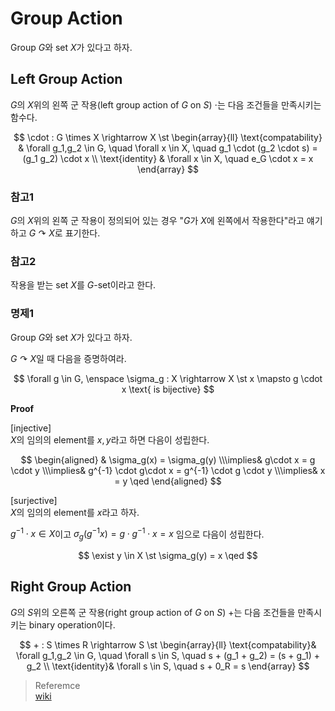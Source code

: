 # Group Action
Group $G$와 set $X$가 있다고 하자.

## Left Group Action
$G$의 $X$위의 왼쪽 군 작용(left group action of $G$ on $S$) $\cdot$는 다음 조건들을 만족시키는 함수다.

$$ \cdot : G \times X \rightarrow X \st \begin{array}{ll} \text{compatability} &  \forall g_1,g_2 \in G, \quad \forall x \in X, \quad g_1 \cdot (g_2 \cdot s) = (g_1 g_2) \cdot x \\ \text{identity} & \forall x \in X, \quad e_G \cdot x = x \end{array} $$

### 참고1
$G$의 $X$위의 왼쪽 군 작용이 정의되어 있는 경우 "$G$가 $X$에 왼쪽에서 작용한다"라고 얘기하고 $G \curvearrowright X$로 표기한다.

### 참고2
작용을 받는 set $X$를 $G$-set이라고 한다.

### 명제1
Group $G$와 set $X$가 있다고 하자.

$G \curvearrowright X$일 때 다음을 증명하여라.

$$ \forall g \in G, \enspace \sigma_g : X \rightarrow X \st x \mapsto g \cdot x \text{ is bijective} $$

**Proof**

[injective]  
$X$의 임의의 element를 $x,y$라고 하면 다음이 성립한다.

$$ \begin{aligned} & \sigma_g(x) = \sigma_g(y) \\\implies& g\cdot x = g \cdot y \\\implies& g^{-1} \cdot g\cdot x = g^{-1} \cdot g \cdot y \\\implies& x = y \qed \end{aligned} $$

[surjective]  
$X$의 임의의 element를 $x$라고 하자.

$g^{-1}\cdot x \in X$이고 $\sigma_g(g^{-1}x) = g \cdot g^{-1}\cdot x = x$ 임으로 다음이 성립한다.

$$ \exist y \in X \st \sigma_g(y) = x \qed $$

## Right Group Action
$G$의 $S$위의 오른쪽 군 작용(right group action of $G$ on $S$) $+$는 다음 조건들을 만족시키는 binary operation이다.

$$ + : S \times R \rightarrow S \st \begin{array}{ll} \text{compatability}& \forall g_1,g_2 \in G, \quad \forall s \in S, \quad s + (g_1 + g_2) = (s + g_1) + g_2 \\ \text{identity}& \forall s \in S, \quad s + 0_R = s \end{array} $$

> Referemce  
> [wiki](https://en.wikipedia.org/wiki/Group_action)